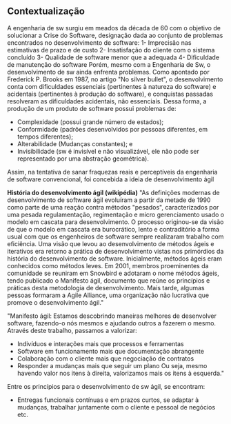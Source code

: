 ## Contextualização
A engenharia de sw surgiu em meados da década de 60 com o objetivo de solucionar a Crise do Software, designação dada ao conjunto de problemas encontrados no desenvolvimento de software:
1- Imprecisão nas estimativas de prazo e de custo
2- Insatisfação do cliente com o sistema concluído
3- Qualidade de software menor que a adequada
4- Dificuldade de manutenção do software
Porém, mesmo com a Engenharia de Sw, o desenvolvimento de sw ainda enfrenta problemas. Como apontado por Frederick P. Brooks em 1987, no artigo "No silver bullet", o desenvolvimento conta com dificuldades essenciais (pertinentes à natureza do software) e acidentais (pertinentes à produção do software), e conquistas passadas resolveram as dificuldades acidentais, não essenciais. Dessa forma, a produção de um produto de software possui problemas de:
- Complexidade (possui grande número de estados);
- Conformidade (padrões desenvolvidos por pessoas diferentes, em tempos diferentes);
- Alterabilidade (Mudanças constantes); e
- Invisibilidade (sw é invisível e não visualizável, ele não pode ser representado por uma abstração geométrica).

Assim, na tentativa de sanar fraquezas reais e perceptíveis da engenharia de software convencional, foi concebida a ideia de desenvolvimento ágil

**História do desenvolvimento ágil (wikipédia)**
"As definições modernas de desenvolvimento de software ágil evoluíram a partir da metade de 1990 como parte de uma reação contra métodos "pesados", caracterizados por uma pesada regulamentação, regimentação e micro gerenciamento usado o modelo em cascata para desenvolvimento. O processo originou-se da visão de que o modelo em cascata era burocrático, lento e contraditório a forma usual com que os engenheiros de software sempre realizaram trabalho com eficiência.
Uma visão que levou ao desenvolvimento de métodos ágeis e iterativos era retorno a prática de desenvolvimento vistas nos primórdios da história do desenvolvimento de software.
Inicialmente, métodos ágeis eram conhecidos como métodos leves. Em 2001, membros proeminentes da comunidade se reuniram em Snowbird e adotaram o nome métodos ágeis, tendo publicado o Manifesto ágil, documento que reúne os princípios e práticas desta metodologia de desenvolvimento. Mais tarde, algumas pessoas formaram a Agile Alliance, uma organização não lucrativa que promove o desenvolvimento ágil."

"Manifesto ágil: Estamos descobrindo maneiras melhores de desenvolver software, fazendo-o nós mesmos e ajudando outros a fazerem o mesmo. Através deste trabalho, passamos a valorizar:
- Indivíduos e interações mais que processos e ferramentas
- Software em funcionamento mais que documentação abrangente
- Colaboração com o cliente mais que negociação de contratos
- Responder a mudanças mais que seguir um plano
Ou seja, mesmo havendo valor nos itens à direita, valorizamos mais os itens à esquerda."

Entre os princípios para o desenvolvimento de sw ágil, se encontram:
- Entregas funcionais contínuas e em prazos curtos, se adaptar à mudanças, trabalhar juntamente com o cliente e pessoal de negócios etc.
